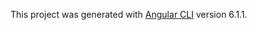This project was generated with [Angular CLI](https://github.com/angular/angular-cli) version 6.1.1.

